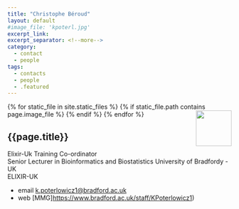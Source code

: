 ```yaml
---
title: "Christophe Béroud"
layout: default
#image_file: 'kpoterl.jpg'
excerpt_link:
excerpt_separator: <!--more-->
category:
  - contact
  - people
tags:
  - contacts
  - people
  - .featured
---
```


{% for static_file in site.static_files %}
  {% if static_file.path contains page.image_file %}
<img style="float: right; width: 80px; clear: none;" src="{{ static_file.path | relative_url}}" />
  {% endif %}
{% endfor %}

## {{page.title}}

Elixir-Uk Training Co-ordinator  
Senior Lecturer in Bioinformatics and Biostatistics
University of Bradfordy - UK  
ELIXIR-UK

<!--more-->

* email [k.poterlowicz1@bradford.ac.uk](mailto:k.poterlowicz1@bradford.ac.uk)  
* web [MMG]https://www.bradford.ac.uk/staff/KPoterlowicz1)  

